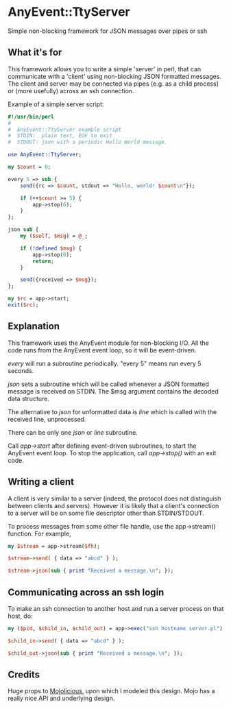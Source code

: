 # AnyEvent::TtyServer

Simple non-blocking framework for JSON messages over pipes or ssh

## What it's for

This framework allows you to write a simple 'server' in perl, that
can communicate with a 'client' using non-blocking JSON formatted
messages. The client and server may be connected via pipes (e.g.
as a child process) or (more usefully) across an ssh connection.

Example of a simple server script:

```perl
#!/usr/bin/perl
#
#  AnyEvent::TtyServer example script
#  STDIN:  plain text, EOF to exit
#  STDOUT: json with a periodic Hello World message.

use AnyEvent::TtyServer;

my $count = 0;

every 5 => sub {
	send({rc => $count, stdout => "Hello, world! $count\n"});

	if (++$count >= 5) {
		app->stop(6);
	}
};

json sub {
	my ($self, $msg) = @_;

	if (!defined $msg) {
		app->stop(0);
		return;
	}

	send({received => $msg});
};

my $rc = app->start;
exit($rc);
```

## Explanation

This framework uses the AnyEvent module for non-blocking I/O. All the code runs from the
AnyEvent event loop, so it will be event-driven.

_every_ will run a subroutine periodically. "every 5" means run every 5 seconds.

_json_ sets a subroutine which will be called whenever a JSON formatted message is received
on STDIN. The $msg argument contains the decoded data structure.

The alternative to _json_ for unformatted data is _line_ which is called with the
received line, unprocessed.

There can be only one _json_ or _line_ subroutine.

Call _app->start_ after defining event-driven subroutines, to start the AnyEvent event
loop. To stop the application, call _app->stop()_ with an exit code.

## Writing a client

A client is very similar to a server (indeed, the protocol does not distinguish between
clients and servers). However it is likely that a client's connection to a server will
be on some file descriptor other than STDIN/STDOUT.

To process messages from some other file handle, use the app->stream() function.
For example,

```perl
my $stream = app->stream($fh);

$stream->send( { data => "abcd" } );

$stream->json(sub { print "Received a message.\n"; });
```

## Communicating across an ssh login

To make an ssh connection to another host and run a server process on
that host, do:

```perl
my ($pid, $child_in, $child_out) = app->exec("ssh hostname server.pl");

$child_in->send( { data => "abcd" } );

$child_out->json(sub { print "Received a message.\n"; });
```

## Credits

Huge props to [Mojolicious](http://mojolicio.us/), upon which I modeled
this design. Mojo has a really nice API and underlying design.
